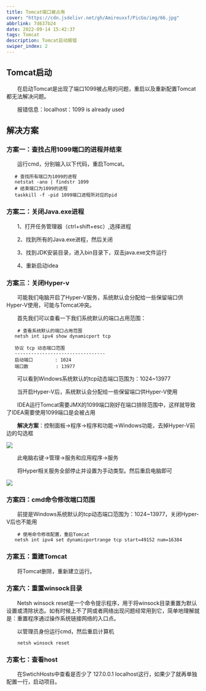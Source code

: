 ```yaml
---
title: Tomcat端口被占用
cover: "https://cdn.jsdelivr.net/gh/Amireuxxf/PicGo/img/66.jpg"
abbrlink: 7d637b24
date: 2022-09-14 15:42:37
tags: Tomcat
description: Tomcat启动报错
swiper_index: 2
---
```

## Tomcat启动
&emsp;&emsp;在启动Tomcat是出现了端口1099被占用的问题，重启以及重新配置Tomcat都无法解决问题。

&emsp;&emsp;报错信息：localhost：1099 is already used

## 解决方案
### 方案一：查找占用1099端口的进程并结束
&emsp;&emsp;运行cmd，分别输入以下代码，重启Tomcat。
```
   # 查找所有端口为1099的进程
   netstat -ano | findstr 1099
   # 结束端口为1099的进程
   taskkill -f -pid 1099端口进程所对应的pid
   ```
### 方案二：关闭Java.exe进程
&emsp;&emsp;1、打开任务管理器（ctrl+shift+esc）,选择进程

&emsp;&emsp;2、找到所有的Java.exe进程，然后关闭

&emsp;&emsp;3、找到JDK安装目录，进入bin目录下，双击java.exe文件运行

&emsp;&emsp;4、重新启动idea

### 方案三：关闭Hyper-v

&emsp;&emsp;可能我们电脑开启了Hyper-V服务，系统默认会分配给一些保留端口供Hyper-V使用，可能与Tomcat冲突。

&emsp;&emsp;首先我们可以查看一下我们系统默认的端口占用范围：

```
    # 查看系统默认的端口占用范围
   netsh int ipv4 show dynamicport tcp
   ```
```
   协议 tcp 动态端口范围
   ---------------------------------
   启动端口        : 1024
   端口数          : 13977
   ```
&emsp;&emsp;可以看到Windows系统默认的tcp动态端口范围为：1024~13977

&emsp;&emsp;当开启Hyper-V后，系统默认会分配给一些保留端口供Hyper-V使用

&emsp;&emsp;IDEA运行Tomcat需要JMX的1099端口刚好在端口排除范围中，这样就导致了IDEA需要使用1099端口是会被占用

&emsp;&emsp;**解决方案**：控制面板->程序->程序和功能->Windows功能，去掉Hyper-V前边的勾选框

![](/img/微信图片_20220914183905.jpg)

&emsp;&emsp;此电脑右键->管理->服务和应用程序->服务

&emsp;&emsp;将Hyper相关服务全部停止并设置为手动类型。然后重启电脑即可

![](/img/微信图片_20220914190309.jpg)

### 方案四：cmd命令修改端口范围

&emsp;&emsp;前提是Windows系统默认的tcp动态端口范围为：1024~13977，关闭Hyper-V后也不能用
```
    # 使用命令修改配置，重启Tomcat
   netsh int ipv4 set dynamicportrange tcp start=49152 num=16384
   ```

### 方案五：重建Tomcat
&emsp;&emsp;将Tomcat删除，重新建立运行。

### 方案六：重置winsock目录

&emsp;&emsp;Netsh winsock reset是一个命令提示程序，用于将winsock目录重置为默认设置或清除状态。如有时候上不了网或者网络出现问题经常用到它，简单地理解就是：重置程序通过操作系统链接网络的入口点。

&emsp;&emsp;以管理员身份运行cmd，然后重启计算机 
```
    netsh winsock reset
   ```

### 方案七：查看host
&emsp;&emsp;在SwtichHosts中查看是否少了 127.0.0.1 localhost这行，如果少了就再单独配置一行，启动项目。